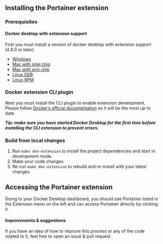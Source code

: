 ## Installing the Portainer extension

### Prerequisites

#### Docker desktop with extension support

First you must install a version of docker desktop with extension support (4.8.0 or later)

- [Windows](https://desktop.docker.com/win/main/amd64/Docker%20Desktop%20Installer.exe?utm_source=docker&utm_medium=webreferral&utm_campaign=docs-driven-download-win-amd64 'https://desktop.docker.com/win/main/amd64/Docker%20Desktop%20Installer.exe?utm_source=docker&utm_medium=webreferral&utm_campaign=docs-driven-download-win-amd64')
- [Mac with intel chip](https://desktop.docker.com/mac/main/amd64/Docker.dmg?utm_source=docker&utm_medium=webreferral&utm_campaign=docs-driven-download-mac-amd64 'https://desktop.docker.com/mac/main/amd64/Docker.dmg?utm_source=docker&utm_medium=webreferral&utm_campaign=docs-driven-download-mac-amd64')
- [Mac with arm chip](https://desktop.docker.com/mac/main/arm64/Docker.dmg?utm_source=docker&utm_medium=webreferral&utm_campaign=docs-driven-download-mac-arm64 'https://desktop.docker.com/mac/main/arm64/Docker.dmg?utm_source=docker&utm_medium=webreferral&utm_campaign=docs-driven-download-mac-arm64')
- [Linux DEB](https://desktop-stage.docker.com/linux/main/amd64/78933/docker-desktop-4.8.0-amd64.deb?utm_source=docker&utm_medium=webreferral&utm_campaign=docs-driven-download-linux-amd64 'https://desktop-stage.docker.com/linux/main/amd64/78933/docker-desktop-4.8.0-amd64.deb?utm_source=docker&utm_medium=webreferral&utm_campaign=docs-driven-download-linux-amd64')
- [Linux RPM](https://desktop-stage.docker.com/linux/main/amd64/78933/docker-desktop-4.8.0-x86_64.rpm?utm_source=docker&utm_medium=webreferral&utm_campaign=docs-driven-download-linux-amd64 'https://desktop-stage.docker.com/linux/main/amd64/78933/docker-desktop-4.8.0-x86_64.rpm?utm_source=docker&utm_medium=webreferral&utm_campaign=docs-driven-download-linux-amd64')

### Docker extension CLI plugin

Next you must install the CLI plugin to enable extension development. Please follow [Docker’s official documentation](https://docs.docker.com/desktop/extensions-sdk/#prerequisites) as it will be the most up to date

**_Tip: make sure you have started Docker Desktop for the first time before installing the CLI extension to prevent errors._**

### Build from local changes

1. Run `make dev-extension` to install the project dependencies and start in development mode.
2. Make your code changes
3. Re-run `make dev-extension` to rebuild and re-install with your latest changes

## Accessing the Portainer extension

Going to your Docker Desktop dashboard, you should see Portainer listed in the Extension menu on the left and can access Portainer directly by clicking it.

#### Improvements & suggestions

If you have an idea of how to improve this process or any of the code related to it, feel free to open an issue & pull request.
